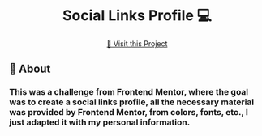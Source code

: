 <h1 align="center" style="font-weight: bold;">Social Links Profile 💻</h1>

<p align="center">
     <a href="https://socialinks-profile.netlify.app/">📱 Visit this Project</a>
</p>

<h2 id="started">📌 About</h2>
<h3>This was a challenge from Frontend Mentor, where the goal was to create a social links profile, all the necessary material was provided by Frontend Mentor, from colors, fonts, etc., I just adapted it with my personal information.</h3>
